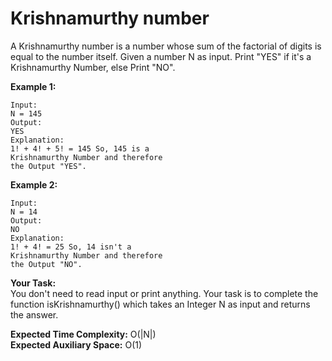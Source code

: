 # Krishnamurthy number 

A Krishnamurthy number is a number whose sum of the factorial of digits is equal to the number itself. Given a number N as input. Print "YES" if it's a Krishnamurthy Number, else Print "NO".


**Example 1:**
```
Input:
N = 145
Output:
YES
Explanation:
1! + 4! + 5! = 145 So, 145 is a 
Krishnamurthy Number and therefore 
the Output "YES".
```
**Example 2:**
```
Input:
N = 14
Output:
NO
Explanation:
1! + 4! = 25 So, 14 isn't a 
Krishnamurthy Number and therefore 
the Output "NO".
``` 

**Your Task:**<br>
You don't need to read input or print anything. Your task is to complete the function isKrishnamurthy() which takes an Integer N as input and returns the answer.

 
**Expected Time Complexity:** O(|N|)<br>
**Expected Auxiliary Space:** O(1)

